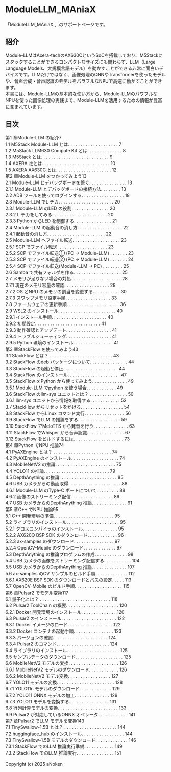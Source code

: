 # ModuleLLM_MAniaX

「ModuleLLM_MAniaX 」のサポートページです。<br>

## 紹介
Module-LLMはAxera-techのAX630CというSoCを搭載しており、M5Stackにスタックすることができるコンパクトなサイズにも関わらず、LLM（Large Language Models、大規模言語モデル）を動かすことができる非常に面白いデバイスです。LLMだけではなく、画像処理のCNNやTransformerを使ったモデルや、音声合成・音声認識のモデルをパラフルなNPUで高速に動かすことができます。<br>
本書には、Module-LLMの基本的な使い方から、Module-LLMのパワフルなNPUを使った画像処理の実践まで、Module-LLMを活用するための情報が豊富に含まれています。<br>

## 目次
第1 章Module-LLM の紹介7<br>
1.1 M5Stack Module-LLM とは. . . . . . . . . . . . . . . . . . . . 7<br>
1.2 M5Stack LLM630 Compute Kit とは. . . . . . . . . . . . . . 8<br>
1.3 M5Stack とは. . . . . . . . . . . . . . . . . . . . . . . . . . . 9<br>
1.4 AXERA 社とは. . . . . . . . . . . . . . . . . . . . . . . . . . . 10<br>
1.5 AXERA AX630C とは. . . . . . . . . . . . . . . . . . . . . . 12<br>
第2 章Module-LLM をつかってみよう13<br>
2.1 Module-LLM とデバッグボードを繋ぐ. . . . . . . . . . . . . . . 13<br>
2.1.1 Module-LLM とデバッグボードの接続方法. . . . . . . . 13<br>
2.2 ADB ツールを使ってログインする. . . . . . . . . . . . . . . . . 18<br>
2.3 Module-LLM でL チカ. . . . . . . . . . . . . . . . . . . . . . 20<br>
2.3.1 Module-LLM のLED の役割. . . . . . . . . . . . . . . 20<br>
2.3.2 L チカをしてみる. . . . . . . . . . . . . . . . . . . . . . 20<br>
2.3.3 Python からLED を制御する. . . . . . . . . . . . . . . 21<br>
2.4 Module-LLM の起動音の消し方. . . . . . . . . . . . . . . . . . 22<br>
2.4.1 起動音の消し方. . . . . . . . . . . . . . . . . . . . . . . 22<br>
2.5 Module-LLM へファイル転送. . . . . . . . . . . . . . . . . . . 23<br>
2.5.1 SCP でファイル転送. . . . . . . . . . . . . . . . . . . . 23<br>
2.5.2 SCP でファイル転送① (PC → Module-LLM) . . . . . . . 23<br>
2.5.3 SCP でファイル転送② (PC → Module-LLM) . . . . . . . 24<br>
2.5.4 SCP でファイル転送(Module-LLM → PC) . . . . . . . . 25<br>
2.6 Samba で共有フォルダを作る. . . . . . . . . . . . . . . . . . . 25<br>
2.7 メモリが足りない場合の対処. . . . . . . . . . . . . . . . . . . . 28<br>
2.7.1 現在のメモリ容量の確認. . . . . . . . . . . . . . . . . . 28<br>
2.7.2 OS とNPU のメモリの割当を変更する. . . . . . . . . . . 30<br>
2.7.3 スワップメモリ設定手順. . . . . . . . . . . . . . . . . . 33<br>
2.8 ファームウェアの更新手順. . . . . . . . . . . . . . . . . . . . . 36<br>
2.9 WSL2 のインストール. . . . . . . . . . . . . . . . . . . . . . . 40<br>
2.9.1 インストール手順. . . . . . . . . . . . . . . . . . . . . . 40<br>
2.9.2 初期設定. . . . . . . . . . . . . . . . . . . . . . . . . . 41<br>
2.9.3 動作確認とアップデート. . . . . . . . . . . . . . . . . . 41<br>
2.9.4 トラブルシューティング. . . . . . . . . . . . . . . . . . 41<br>
2.9.5 Python 環境のインストール. . . . . . . . . . . . . . . . 41<br>
第3 章StackFlow を使ってみよう43<br>
3.1 StackFlow とは？ . . . . . . . . . . . . . . . . . . . . . . . . . 43<br>
3.2 StackFlow のdeb パッケージについて. . . . . . . . . . . . . . . 44<br>
3.3 StackFlow の起動と停止. . . . . . . . . . . . . . . . . . . . . . 44<br>
3.4 StackFlow のインストール. . . . . . . . . . . . . . . . . . . . . 47<br>
3.5 StackFlow をPython から使ってみよう. . . . . . . . . . . . . . 49<br>
3.5.1 Module-LLM でpython を使う場合. . . . . . . . . . . . 49<br>
3.6 StackFlow のllm-sys ユニットとは？ . . . . . . . . . . . . . . . 50<br>
3.6.1 llm-sys ユニットから情報を取得する. . . . . . . . . . . . 52<br>
3.7 StackFlow からリセットをかける. . . . . . . . . . . . . . . . . 54<br>
3.8 StackFlow からLinux コマンド実行. . . . . . . . . . . . . . . . 56<br>
3.9 StackFlow でLLM の推論をする. . . . . . . . . . . . . . . . . 59<br>
3.10 StackFlow でMeloTTS から発音を行う. . . . . . . . . . . . . . 63<br>
3.11 StackFlow でWhisper から音声認識. . . . . . . . . . . . . . . 67<br>
3.12 StackFlow をビルドするには. . . . . . . . . . . . . . . . . . . . 73<br>
第4 章Python でNPU 推論74<br>
4.1 PyAXEngine とは？ . . . . . . . . . . . . . . . . . . . . . . . 74<br>
4.2 PyAXEngine のインストール. . . . . . . . . . . . . . . . . . . 74<br>
4.3 MobileNetV2 の推論. . . . . . . . . . . . . . . . . . . . . . . . 75<br>
4.4 YOLO11 の推論. . . . . . . . . . . . . . . . . . . . . . . . . . 79<br>
4.5 DepthAnything の推論. . . . . . . . . . . . . . . . . . . . . . . 85<br>
4.6 USB カメラからの動画取得. . . . . . . . . . . . . . . . . . . . . 88<br>
4.6.1 Module-LLM のType-C ポートについて. . . . . . . . . 88<br>
4.6.2 画像のストリーミング配信. . . . . . . . . . . . . . . . . 89<br>
4.7 USB カメラからのDepthAnything 推論. . . . . . . . . . . . . . 91<br>
第5 章C++ でNPU 推論95<br>
5.1 C++ 開発環境の準備. . . . . . . . . . . . . . . . . . . . . . . . 95<br>
5.2 ライブラリのインストール. . . . . . . . . . . . . . . . . . . . . 95<br>
5.2.1 クロスコンパイラのインストール. . . . . . . . . . . . . . 95<br>
5.2.2 AX620Q BSP SDK のダウンロード. . . . . . . . . . . . 96<br>
5.2.3 ax-samples のダウンロード. . . . . . . . . . . . . . . . 97<br>
5.2.4 OpenCV-Mobile のダウンロード. . . . . . . . . . . . . 97<br>
5.3 DepthAnything の推論プログラムの作成. . . . . . . . . . . . . 98<br>
5.4 USB カメラの画像をストリーミング配信する. . . . . . . . . . . 104<br>
5.5 USB カメラからのDepthAnything 推論. . . . . . . . . . . . . . 107<br>
5.6 ax-samples のCV サンプルのビルド手順. . . . . . . . . . . . . 112<br>
5.6.1 AX620E BSP SDK のダウンロードとパスの設定. . . . . 113<br>
5.7 OpenCV-Mobile のビルド手順. . . . . . . . . . . . . . . . . . . 115<br>
第6 章Pulsar2 でモデル変換117<br>
6.1 量子化とは？ . . . . . . . . . . . . . . . . . . . . . . . . . . . . 118<br>
6.2 Pulsar2 ToolChain の概要. . . . . . . . . . . . . . . . . . . . . 120<br>
6.2.1 Docker 開発環境のインストール. . . . . . . . . . . . . . 120<br>
6.3 Pulsar2 のインストール. . . . . . . . . . . . . . . . . . . . . . 122<br>
6.3.1 Docker イメージのロード. . . . . . . . . . . . . . . . . . 122<br>
6.3.2 Docker コンテナの起動手順. . . . . . . . . . . . . . . . 123<br>
6.3.3 バージョンの確認. . . . . . . . . . . . . . . . . . . . . . 124<br>
6.3.4 Pulsar2 のコマンド. . . . . . . . . . . . . . . . . . . . . 124<br>
6.4 ライブラリのインストール. . . . . . . . . . . . . . . . . . . . . 125<br>
6.5 サンプルデータのダウンロード. . . . . . . . . . . . . . . . . . . 125<br>
6.6 MobileNetV2 モデルの変換. . . . . . . . . . . . . . . . . . . . 126<br>
6.6.1 MobileNetV2 モデルのダウンロード. . . . . . . . . . . . 126<br>
6.6.2 MobileNetV2 モデル変換. . . . . . . . . . . . . . . . . 127<br>
6.7 YOLO11 モデルの変換. . . . . . . . . . . . . . . . . . . . . . . 128<br>
6.7.1 YOLO11n モデルのダウンロード. . . . . . . . . . . . . 129<br>
6.7.2 YOLO11 ONNX モデルの加工. . . . . . . . . . . . . . 129<br>
6.7.3 YOLO11 モデルを変換する. . . . . . . . . . . . . . . . 131<br>
6.8 行列計算モデルの変換. . . . . . . . . . . . . . . . . . . . . . . . 133<br>
6.9 Pulsar2 が対応しているONNX オペレータ. . . . . . . . . . . . 141<br>
第7 章Pulsar2 でLLM モデルを変換143<br>
7.1 TinySwallow-1.5B とは？ . . . . . . . . . . . . . . . . . . . . . 144<br>
7.2 huggingface_hub のインストール. . . . . . . . . . . . . . . . . 144<br>
7.3 TinySwallow-1.5B モデルのダウンロード. . . . . . . . . . . . . 146<br>
7.3.1 StackFlow でのLLM 推論実行準備. . . . . . . . . . . . 149<br>
7.3.2 StackFlow でのLLM 推論実行. . . . . . . . . . . . . . . 151<br>
<br>
Copyright (c) 2025 aNoken<br>


